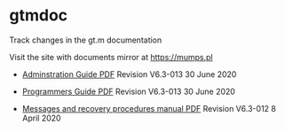# gtmdoc
	
Track changes in the gt.m documentation
	
 
	
Visit the site with documents mirror at https://mumps.pl
	
 
	
 
	
* [Adminstration Guide PDF](https://github.com/szydell/gtmdoc/blob/master/books/ao/UNIX_manual/ao_UNIX_screen.pdf) Revision V6.3-013 30 June 2020
	
* [Programmers Guide PDF](https://github.com/szydell/gtmdoc/blob/master/books/pg/UNIX_manual/pg_UNIX_screen.pdf) Revision V6.3-013 30 June 2020
	
* [Messages and recovery procedures manual PDF](https://github.com/szydell/gtmdoc/blob/master/books/mr/manual/mr_screen.pdf) Revision V6.3-012 8 April 2020
